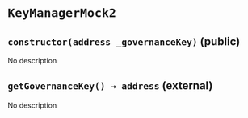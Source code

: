 # `KeyManagerMock2`

## `constructor(address _governanceKey)` (public)

No description

## `getGovernanceKey() → address` (external)

No description
